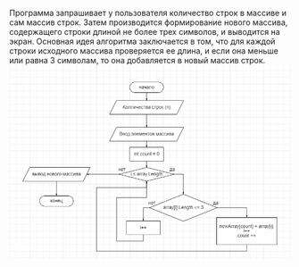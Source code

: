 Программа запрашивает у пользователя количество строк в массиве и сам массив строк. Затем производится формирование нового массива, содержащего строки длиной не более трех символов, и выводится на экран. Основная идея алгоритма заключается в том, что для каждой строки исходного массива проверяется ее длина, и если она меньше или равна 3 символам, то она добавляется в новый массив строк. 
![Блок схема](BlokShema.png)